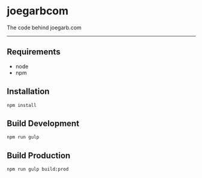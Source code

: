# joegarbcom
The code behind joegarb.com

---

## Requirements
- node
- npm

## Installation
    npm install

## Build Development
    npm run gulp

## Build Production
    npm run gulp build:prod